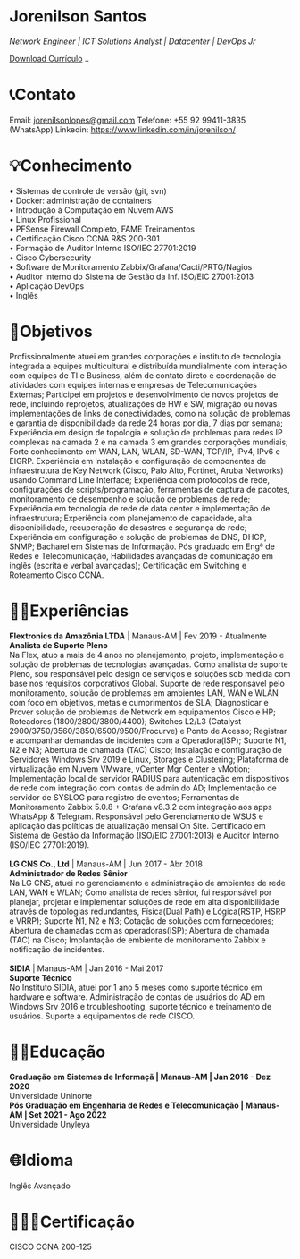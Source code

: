 # Jorenilson Santos
_Network Engineer | ICT Solutions Analyst | Datacenter | DevOps Jr_

[Download Currículo](https://jorenilson.github.io/cv/resume.pdf)
..
# 📞Contato
Email: jorenilsonlopes@gmail.com
Telefone: +55 92 99411-3835 (WhatsApp)
Linkedin: https://www.linkedin.com/in/jorenilson/

# 💡Conhecimento
• Sistemas de controle de versão (git, svn)
<br>• Docker: administração de containers
<br>• Introdução à Computação em Nuvem AWS
<br>• Linux Profissional
<br>• PFSense Firewall Completo, FAME Treinamentos
<br>• Certificação Cisco CCNA R&S 200-301
<br>• Formação de Auditor Interno ISO/IEC 27701:2019
<br>• Cisco Cybersecurity
<br>• Software de Monitoramento Zabbix/Grafana/Cacti/PRTG/Nagios
<br>• Auditor Interno do Sistema de Gestão da Inf. ISO/EIC 27001:2013
<br>• Aplicação DevOps
<br>• Inglês

# 🎯Objetivos
Profissionalmente atuei em grandes corporações e instituto de tecnologia integrada a equipes
multicultural e distribuída mundialmente com interação com equipes de TI e Business, além de contato
direto e coordenação de atividades com equipes internas e empresas de Telecomunicações Externas;
Participei em projetos e desenvolvimento de novos projetos de rede, incluindo reprojetos, atualizações
de HW e SW, migração ou novas implementações de links de conectividades, como na solução de
problemas e garantia de disponibilidade da rede 24 horas por dia, 7 dias por semana; Experiência em
design de topologia e solução de problemas para redes IP complexas na camada 2 e na camada 3 em
grandes corporações mundiais; Forte conhecimento em WAN, LAN, WLAN, SD-WAN, TCP/IP, IPv4, IPv6 e
EIGRP. Experiência em instalação e configuração de componentes de infraestrutura de Key Network
(Cisco, Palo Alto, Fortinet, Aruba Networks) usando Command Line Interface; Experiência com
protocolos de rede, configurações de scripts/programação, ferramentas de captura de pacotes,
monitoramento de desempenho e solução de problemas de rede; Experiência em tecnologia de rede de
data center e implementação de infraestrutura; Experiência com planejamento de capacidade, alta
disponibilidade, recuperação de desastres e segurança de rede; Experiência em configuração e solução
de problemas de DNS, DHCP, SNMP;
Bacharel em Sistemas de Informação. Pós graduado em Engª de Redes e Telecomunicação, Habilidades
avançadas de comunicação em inglês (escrita e verbal avançadas); Certificação em Switching e
Roteamento Cisco CCNA.

# 👴🏽Experiências
<b>Flextronics da Amazônia LTDA</b> | Manaus-AM | Fev 2019 - Atualmente
<br><b>Analista de Suporte Pleno</b>
<br>Na Flex, atuo a mais de 4 anos no planejamento, projeto, implementação e solução de problemas de
tecnologias avançadas. Como analista de suporte Pleno, sou responsável pelo design de serviços e
soluções sob medida com base nos requisitos corporativos Global. Suporte de rede responsável pelo
monitoramento, solução de problemas em ambientes LAN, WAN e WLAN com foco em objetivos, metas
e cumprimentos de SLA; Diagnosticar e Prover solução de problemas de Network em equipamentos
Cisco e HP; Roteadores (1800/2800/3800/4400); Switches L2/L3 (Catalyst
2900/3750/3560/3850/6500/9500/Procurve) e Ponto de Acesso; Registrar e acompanhar demandas
de incidentes com a Operadora(ISP); Suporte N1, N2 e N3; Abertura de chamada (TAC) Cisco; Instalação
e configuração de Servidores Windows Srv 2019 e Linux, Storages e Clustering; Plataforma de
virtualização em Nuvem VMware, vCenter Mgr Center e vMotion; Implementação local de servidor
RADIUS para autenticação em dispositivos de rede com integração com contas de admin do AD;
Implementação de servidor de SYSLOG para registro de eventos; Ferramentas de Monitoramento
Zabbix 5.0.8 + Grafana v8.3.2 com integração aos apps WhatsApp & Telegram. Responsável pelo
Gerenciamento de WSUS e aplicação das políticas de atualização mensal On Site.
Certificado em Sistema de Gestão da Informação (ISO/EIC 27001:2013) e Auditor Interno (ISO/IEC
27701:2019).
<br>
<br>
<b>LG CNS Co., Ltd</b> | Manaus-AM | Jun 2017 - Abr 2018
<br><b>Administrador de Redes Sênior</b>
<br>Na LG CNS, atuei no gerenciamento e administração de ambientes de rede LAN, WAN e WLAN; Como
analista de redes sênior, fui responsável por planejar, projetar e implementar soluções de rede em alta
disponibilidade através de topologias redundantes, Física(Dual Path) e Lógica(RSTP, HSRP e VRRP);
Suporte N1, N2 e N3; Cotação de soluções com fornecedores; Abertura de chamadas com as
operadoras(ISP); Abertura de chamada (TAC) na Cisco;
Implantação de embiente de monitoramento Zabbix e notificação de incidentes.
<br>
<br>
<b>SIDIA</b> | Manaus-AM | Jan 2016 - Mai 2017
<br><b>Suporte Técnico</b>
<br>No Instituto SIDIA, atuei por 1 ano 5 meses como suporte técnico em hardware e software.
Administração de contas de usuários do AD em Windows Srv 2016 e troubleshooting, suporte técnico e
treinamento de usuários. Suporte a equipamentos de rede CISCO.

# ✍🏼Educação
<b>Graduação em Sistemas de Informaçã | Manaus-AM | Jan 2016 - Dez 2020</b>
<br>Universidade Uninorte
<br><b>Pós Graduação em Engenharia de Redes e Telecomunicação | Manaus-AM | Set 2021 - Ago 2022</b>
<br>Universidade Unyleya

# 🌐Idioma
Inglês Avançado

# 👨🏼‍🎓Certificação
CISCO CCNA 200-125
